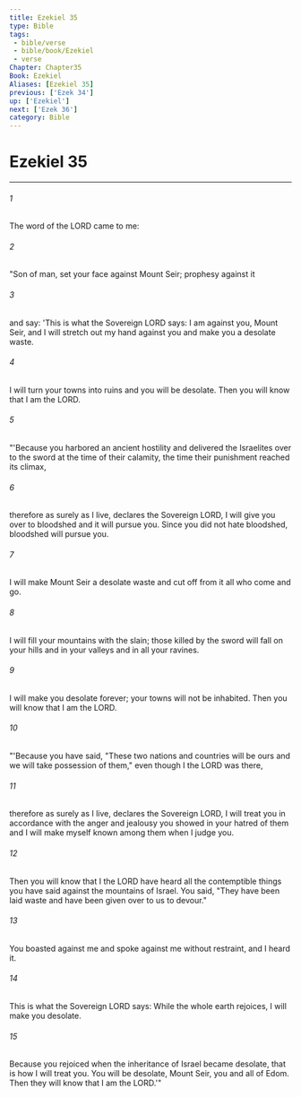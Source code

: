 ```yaml
---
title: Ezekiel 35
type: Bible
tags:
 - bible/verse
 - bible/book/Ezekiel
 - verse
Chapter: Chapter35
Book: Ezekiel
Aliases: [Ezekiel 35]
previous: ['Ezek 34']
up: ['Ezekiel']
next: ['Ezek 36']
category: Bible
---
```

# Ezekiel 35

***


###### 1 
The word of the LORD came to me: 

###### 2 
"Son of man, set your face against Mount Seir; prophesy against it 

###### 3 
and say: 'This is what the Sovereign LORD says: I am against you, Mount Seir, and I will stretch out my hand against you and make you a desolate waste. 

###### 4 
I will turn your towns into ruins and you will be desolate. Then you will know that I am the LORD. 

###### 5 
"'Because you harbored an ancient hostility and delivered the Israelites over to the sword at the time of their calamity, the time their punishment reached its climax, 

###### 6 
therefore as surely as I live, declares the Sovereign LORD, I will give you over to bloodshed and it will pursue you. Since you did not hate bloodshed, bloodshed will pursue you. 

###### 7 
I will make Mount Seir a desolate waste and cut off from it all who come and go. 

###### 8 
I will fill your mountains with the slain; those killed by the sword will fall on your hills and in your valleys and in all your ravines. 

###### 9 
I will make you desolate forever; your towns will not be inhabited. Then you will know that I am the LORD. 

###### 10 
"'Because you have said, "These two nations and countries will be ours and we will take possession of them," even though I the LORD was there, 

###### 11 
therefore as surely as I live, declares the Sovereign LORD, I will treat you in accordance with the anger and jealousy you showed in your hatred of them and I will make myself known among them when I judge you. 

###### 12 
Then you will know that I the LORD have heard all the contemptible things you have said against the mountains of Israel. You said, "They have been laid waste and have been given over to us to devour." 

###### 13 
You boasted against me and spoke against me without restraint, and I heard it. 

###### 14 
This is what the Sovereign LORD says: While the whole earth rejoices, I will make you desolate. 

###### 15 
Because you rejoiced when the inheritance of Israel became desolate, that is how I will treat you. You will be desolate, Mount Seir, you and all of Edom. Then they will know that I am the LORD.'" 
